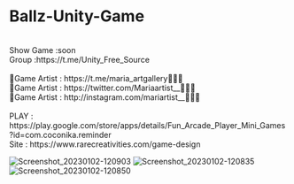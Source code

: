 # Ballz-Unity-Game
<br />
Show Game :soon<br />
Group :https://t.me/Unity_Free_Source<br /><br />
🎨Game Artist : https://t.me/maria_artgallery👱🏻‍♀️<br />
🎨Game Artist : https://twitter.com/Mariaartist__👱🏻‍♀️<br />
🎨Game Artist : http://instagram.com/mariartist__👱🏻‍♀️<br /><br />
PLAY : https://play.google.com/store/apps/details/Fun_Arcade_Player_Mini_Games?id=com.coconika.reminder<br />
Site : https://www.rarecreativities.com/game-design <br />

![Screenshot_20230102-120903](https://user-images.githubusercontent.com/83016119/210220971-708c791b-675b-4983-bc29-013749ed1989.png)
![Screenshot_20230102-120835](https://user-images.githubusercontent.com/83016119/210220975-826d92e6-16cf-46ab-a15b-a8665dfcc735.png)
![Screenshot_20230102-120850](https://user-images.githubusercontent.com/83016119/210220976-4e7a99a9-83d2-447a-bec2-6bff26840442.png)
